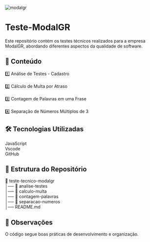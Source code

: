 
![modalgr](https://github.com/user-attachments/assets/a9f2783b-9214-41a7-81ed-560340990f90)

# Teste-ModalGR
 Este repositório contém os testes técnicos realizados para a empresa ModalGR, abordando diferentes aspectos da qualidade de software.

## 📌 Conteúdo <br>  
1️⃣ Análise de Testes - Cadastro <br>  
2️⃣ Cálculo de Multa por Atraso <br>  
3️⃣ Contagem de Palavras em uma Frase <br>  
4️⃣ Separação de Números Múltiplos de 3 <br>  


## 🛠️ Tecnologias Utilizadas 
 JavaScript <br>
 Vscode <br>
 GitHub <br>


## 📂 Estrutura do Repositório
 
📂 teste-tecnico-modalgr <br>
│── 📁 analise-testes <br>
│── 📁 calculo-multa <br>
│── 📁 contagem-palavras <br>
│── 📁 separacao-numeros <br>
│── README.md

## 📌 Observações
O código segue boas práticas de desenvolvimento e organização.
